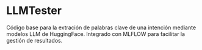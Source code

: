 # LLMTester

Código base para la extración de palabras clave de una intención mediante modelos LLM de HuggingFace.
Integrado con MLFLOW para facilitar la gestión de resultados. 
